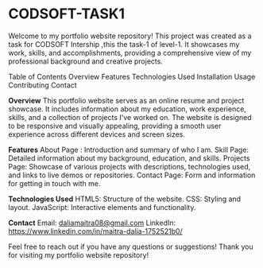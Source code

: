 # CODSOFT-TASK1

Welcome to my portfolio website repository! This project was created as a task for CODSOFT Intership ,this the task-1 of level-1. It showcases my work, skills, and accomplishments, providing a comprehensive view of my professional background and creative projects.

Table of Contents 
Overview
Features 
Technologies Used 
Installation
Usage Contributing 
Contact

**Overview**
This portfolio website serves as an online resume and project showcase. It includes information about my education, work experience, skills, and a collection of projects I've worked on. The website is designed to be responsive and visually appealing, providing a smooth user experience across different devices and screen sizes.

**Features** 
About Page : Introduction and summary of who I am. 
Skill Page: Detailed information about my background, education, and skills. 
Projects Page: Showcase of various projects with descriptions, technologies used, and links to live demos or repositories. 
Contact Page: Form and information for getting in touch with me.

**Technologies Used** 
HTML5: Structure of the website. 
CSS: Styling and layout. 
JavaScript: Interactive elements and functionality.
 
**Contact**
Email: daliamaitra08@gmail.com 
LinkedIn: https://www.linkedin.com/in/maitra-dalia-1752521b0/ 

Feel free to reach out if you have any questions or suggestions!
Thank you for visiting my portfolio website repository!

